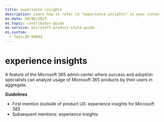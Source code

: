```yaml
---
title: experience insights
description: Learn how to refer to "experience insights" in your content.
ms.date: 08/09/2023
ms.topic: contributor-guide
ms.service: microsoft-product-style-guide
ms.custom:
  - TopicID 60844
---
```



# experience insights

A feature of the Microsoft 365 admin center where success and adoption specialists can analyze usage of Microsoft 365 products by their users in aggregate.

**Guidelines**

- First mention (outside of product UI): experience insights for Microsoft 365
- Subsequent mentions: experience insights

